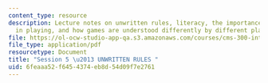 ```yaml
---
content_type: resource
description: Lecture notes on unwritten rules, literacy, the importance of players
  in playing, and how games are understood differently by different players.
file: https://ol-ocw-studio-app-qa.s3.amazonaws.com/courses/cms-300-introduction-to-videogame-studies-fall-2011/6feaaa52f6454374eb8d54d09f7e2761_MITCMS_300F11_session_5.pdf
file_type: application/pdf
resourcetype: Document
title: "Session 5 \u2013 UNWRITTEN RULES "
uid: 6feaaa52-f645-4374-eb8d-54d09f7e2761
---
```

